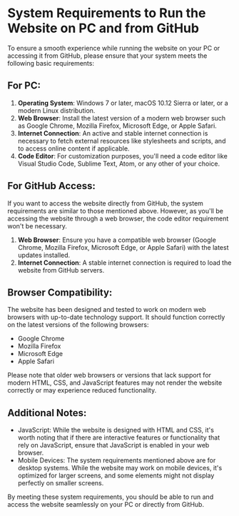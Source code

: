 # System Requirements to Run the Website on PC and from GitHub

To ensure a smooth experience while running the website on your PC or accessing it from GitHub, please ensure that your system meets the following basic requirements:

## For PC:

1. **Operating System**: Windows 7 or later, macOS 10.12 Sierra or later, or a modern Linux distribution.
2. **Web Browser**: Install the latest version of a modern web browser such as Google Chrome, Mozilla Firefox, Microsoft Edge, or Apple Safari.
3. **Internet Connection**: An active and stable internet connection is necessary to fetch external resources like stylesheets and scripts, and to access online content if applicable.
4. **Code Editor**: For customization purposes, you'll need a code editor like Visual Studio Code, Sublime Text, Atom, or any other of your choice.

## For GitHub Access:

If you want to access the website directly from GitHub, the system requirements are similar to those mentioned above. However, as you'll be accessing the website through a web browser, the code editor requirement won't be necessary.

1. **Web Browser**: Ensure you have a compatible web browser (Google Chrome, Mozilla Firefox, Microsoft Edge, or Apple Safari) with the latest updates installed.
2. **Internet Connection**: A stable internet connection is required to load the website from GitHub servers.

## Browser Compatibility:

The website has been designed and tested to work on modern web browsers with up-to-date technology support. It should function correctly on the latest versions of the following browsers:

- Google Chrome
- Mozilla Firefox
- Microsoft Edge
- Apple Safari

Please note that older web browsers or versions that lack support for modern HTML, CSS, and JavaScript features may not render the website correctly or may experience reduced functionality.

## Additional Notes:

- JavaScript: While the website is designed with HTML and CSS, it's worth noting that if there are interactive features or functionality that rely on JavaScript, ensure that JavaScript is enabled in your web browser.
- Mobile Devices: The system requirements mentioned above are for desktop systems. While the website may work on mobile devices, it's optimized for larger screens, and some elements might not display perfectly on smaller screens.

By meeting these system requirements, you should be able to run and access the website seamlessly on your PC or directly from GitHub. 